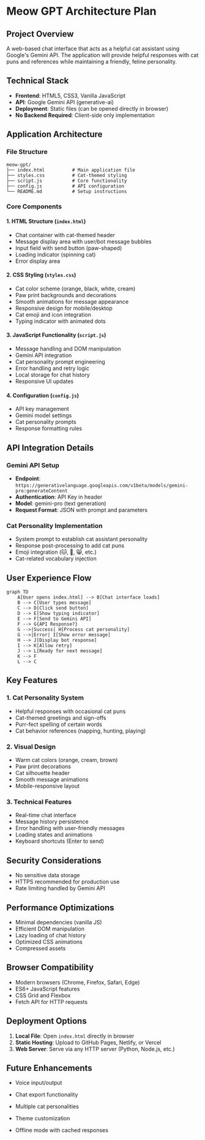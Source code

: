 # Meow GPT Architecture Plan

## Project Overview
A web-based chat interface that acts as a helpful cat assistant using Google's Gemini API. The application will provide helpful responses with cat puns and references while maintaining a friendly, feline personality.

## Technical Stack
- **Frontend**: HTML5, CSS3, Vanilla JavaScript
- **API**: Google Gemini API (generative-ai)
- **Deployment**: Static files (can be opened directly in browser)
- **No Backend Required**: Client-side only implementation

## Application Architecture

### File Structure
```
meow-gpt/
├── index.html          # Main application file
├── styles.css          # Cat-themed styling
├── script.js           # Core functionality
├── config.js           # API configuration
└── README.md           # Setup instructions
```

### Core Components

#### 1. HTML Structure (`index.html`)
- Chat container with cat-themed header
- Message display area with user/bot message bubbles
- Input field with send button (paw-shaped)
- Loading indicator (spinning cat)
- Error display area

#### 2. CSS Styling (`styles.css`)
- Cat color scheme (orange, black, white, cream)
- Paw print backgrounds and decorations
- Smooth animations for message appearance
- Responsive design for mobile/desktop
- Cat emoji and icon integration
- Typing indicator with animated dots

#### 3. JavaScript Functionality (`script.js`)
- Message handling and DOM manipulation
- Gemini API integration
- Cat personality prompt engineering
- Error handling and retry logic
- Local storage for chat history
- Responsive UI updates

#### 4. Configuration (`config.js`)
- API key management
- Gemini model settings
- Cat personality prompts
- Response formatting rules

## API Integration Details

### Gemini API Setup
- **Endpoint**: `https://generativelanguage.googleapis.com/v1beta/models/gemini-pro:generateContent`
- **Authentication**: API Key in header
- **Model**: gemini-pro (text generation)
- **Request Format**: JSON with prompt and parameters

### Cat Personality Implementation
- System prompt to establish cat assistant personality
- Response post-processing to add cat puns
- Emoji integration (🐱, 🐾, 😸, etc.)
- Cat-related vocabulary injection

## User Experience Flow

```mermaid
graph TD
    A[User opens index.html] --> B[Chat interface loads]
    B --> C[User types message]
    C --> D[Click send button]
    D --> E[Show typing indicator]
    E --> F[Send to Gemini API]
    F --> G{API Response?}
    G -->|Success| H[Process cat personality]
    G -->|Error| I[Show error message]
    H --> J[Display bot response]
    I --> K[Allow retry]
    J --> L[Ready for next message]
    K --> F
    L --> C
```

## Key Features

### 1. Cat Personality System
- Helpful responses with occasional cat puns
- Cat-themed greetings and sign-offs
- Purr-fect spelling of certain words
- Cat behavior references (napping, hunting, playing)

### 2. Visual Design
- Warm cat colors (orange, cream, brown)
- Paw print decorations
- Cat silhouette header
- Smooth message animations
- Mobile-responsive layout

### 3. Technical Features
- Real-time chat interface
- Message history persistence
- Error handling with user-friendly messages
- Loading states and animations
- Keyboard shortcuts (Enter to send)

## Security Considerations
- No sensitive data storage
- HTTPS recommended for production use
- Rate limiting handled by Gemini API

## Performance Optimizations
- Minimal dependencies (vanilla JS)
- Efficient DOM manipulation
- Lazy loading of chat history
- Optimized CSS animations
- Compressed assets

## Browser Compatibility
- Modern browsers (Chrome, Firefox, Safari, Edge)
- ES6+ JavaScript features
- CSS Grid and Flexbox
- Fetch API for HTTP requests

## Deployment Options
1. **Local File**: Open `index.html` directly in browser
2. **Static Hosting**: Upload to GitHub Pages, Netlify, or Vercel
3. **Web Server**: Serve via any HTTP server (Python, Node.js, etc.)

## Future Enhancements
- Voice input/output
- Chat export functionality
- Multiple cat personalities
- Theme customization

- Offline mode with cached responses
